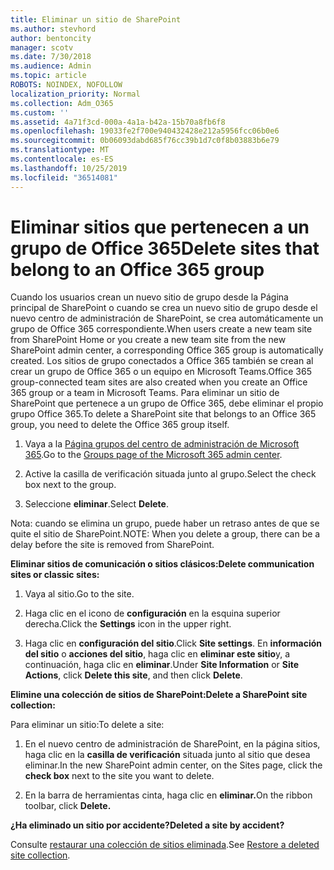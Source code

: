 ```yaml
---
title: Eliminar un sitio de SharePoint
ms.author: stevhord
author: bentoncity
manager: scotv
ms.date: 7/30/2018
ms.audience: Admin
ms.topic: article
ROBOTS: NOINDEX, NOFOLLOW
localization_priority: Normal
ms.collection: Adm_O365
ms.custom: ''
ms.assetid: 4a71f3cd-000a-4a1a-b42a-15b70a8fb6f8
ms.openlocfilehash: 19033fe2f700e940432428e212a5956fcc06b0e6
ms.sourcegitcommit: 0b06093dabd685f76cc39b1d7c0f8b03883b6e79
ms.translationtype: MT
ms.contentlocale: es-ES
ms.lasthandoff: 10/25/2019
ms.locfileid: "36514081"
---
```

# <a name="delete-sites-that-belong-to-an-office-365-group"></a><span data-ttu-id="6678e-102">Eliminar sitios que pertenecen a un grupo de Office 365</span><span class="sxs-lookup"><span data-stu-id="6678e-102">Delete sites that belong to an Office 365 group</span></span>

<span data-ttu-id="6678e-103">Cuando los usuarios crean un nuevo sitio de grupo desde la Página principal de SharePoint o cuando se crea un nuevo sitio de grupo desde el nuevo centro de administración de SharePoint, se crea automáticamente un grupo de Office 365 correspondiente.</span><span class="sxs-lookup"><span data-stu-id="6678e-103">When users create a new team site from SharePoint Home or you create a new team site from the new SharePoint admin center, a corresponding Office 365 group is automatically created.</span></span> <span data-ttu-id="6678e-104">Los sitios de grupo conectados a Office 365 también se crean al crear un grupo de Office 365 o un equipo en Microsoft Teams.</span><span class="sxs-lookup"><span data-stu-id="6678e-104">Office 365 group-connected team sites are also created when you create an Office 365 group or a team in Microsoft Teams.</span></span> <span data-ttu-id="6678e-105">Para eliminar un sitio de SharePoint que pertenece a un grupo de Office 365, debe eliminar el propio grupo Office 365.</span><span class="sxs-lookup"><span data-stu-id="6678e-105">To delete a SharePoint site that belongs to an Office 365 group, you need to delete the Office 365 group itself.</span></span> 
  
1. <span data-ttu-id="6678e-106">Vaya a la [Página grupos del centro de administración de Microsoft 365](https://portal.office.com/adminportal/home#/groups).</span><span class="sxs-lookup"><span data-stu-id="6678e-106">Go to the [Groups page of the Microsoft 365 admin center](https://portal.office.com/adminportal/home#/groups).</span></span>
    
2. <span data-ttu-id="6678e-107">Active la casilla de verificación situada junto al grupo.</span><span class="sxs-lookup"><span data-stu-id="6678e-107">Select the check box next to the group.</span></span>
    
3. <span data-ttu-id="6678e-108">Seleccione **eliminar**.</span><span class="sxs-lookup"><span data-stu-id="6678e-108">Select **Delete**.</span></span>
    
<span data-ttu-id="6678e-109">Nota: cuando se elimina un grupo, puede haber un retraso antes de que se quite el sitio de SharePoint.</span><span class="sxs-lookup"><span data-stu-id="6678e-109">NOTE: When you delete a group, there can be a delay before the site is removed from SharePoint.</span></span>
  
<span data-ttu-id="6678e-110">**Eliminar sitios de comunicación o sitios clásicos:**</span><span class="sxs-lookup"><span data-stu-id="6678e-110">**Delete communication sites or classic sites:**</span></span>

1. <span data-ttu-id="6678e-111">Vaya al sitio.</span><span class="sxs-lookup"><span data-stu-id="6678e-111">Go to the site.</span></span>
  
2. <span data-ttu-id="6678e-112">Haga clic en el icono de **configuración** en la esquina superior derecha.</span><span class="sxs-lookup"><span data-stu-id="6678e-112">Click the **Settings** icon in the upper right.</span></span> 
  
3. <span data-ttu-id="6678e-113">Haga clic en **configuración del sitio**.</span><span class="sxs-lookup"><span data-stu-id="6678e-113">Click **Site settings**.</span></span> <span data-ttu-id="6678e-114">En **información del sitio** o **acciones del sitio**, haga clic en **eliminar este sitio**y, a continuación, haga clic en **eliminar**.</span><span class="sxs-lookup"><span data-stu-id="6678e-114">Under **Site Information** or **Site Actions**, click **Delete this site**, and then click **Delete**.</span></span>
  
<span data-ttu-id="6678e-115">**Elimine una colección de sitios de SharePoint:**</span><span class="sxs-lookup"><span data-stu-id="6678e-115">**Delete a SharePoint site collection:**</span></span>

<span data-ttu-id="6678e-116">Para eliminar un sitio:</span><span class="sxs-lookup"><span data-stu-id="6678e-116">To delete a site:</span></span>
  
1. <span data-ttu-id="6678e-117">En el nuevo centro de administración de SharePoint, en la página sitios, haga clic en la **casilla de verificación** situada junto al sitio que desea eliminar.</span><span class="sxs-lookup"><span data-stu-id="6678e-117">In the new SharePoint admin center, on the Sites page, click the **check box** next to the site you want to delete.</span></span> 
    
2. <span data-ttu-id="6678e-118">En la barra de herramientas cinta, haga clic en **eliminar.**</span><span class="sxs-lookup"><span data-stu-id="6678e-118">On the ribbon toolbar, click **Delete.**</span></span>
    
<span data-ttu-id="6678e-119">**¿Ha eliminado un sitio por accidente?**</span><span class="sxs-lookup"><span data-stu-id="6678e-119">**Deleted a site by accident?**</span></span>

<span data-ttu-id="6678e-120">Consulte [restaurar una colección de sitios eliminada](https://go.microsoft.com/fwlink/?linkid=867660).</span><span class="sxs-lookup"><span data-stu-id="6678e-120">See [Restore a deleted site collection](https://go.microsoft.com/fwlink/?linkid=867660).</span></span>
  

